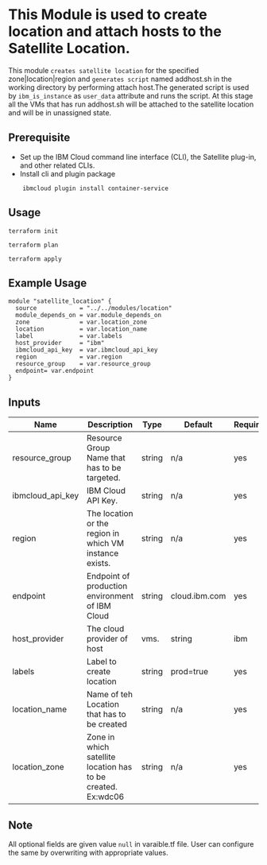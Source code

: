 # This Module is used to create location and attach hosts to the Satellite Location.

This module `creates satellite location` for the specified zone|location|region and `generates script` named addhost.sh in the working directory by performing attach host.The generated script is used by `ibm_is_instance` as `user_data` attribute and runs the script. At this stage all the VMs that has run addhost.sh will be attached to the satellite location and will be in unassigned state.
 
## Prerequisite

* Set up the IBM Cloud command line interface (CLI), the Satellite plug-in, and other related CLIs.
* Install cli and plugin package
```console
    ibmcloud plugin install container-service
```
## Usage

```
terraform init
```
```
terraform plan
```
```
terraform apply
```
## Example Usage
``` hcl
module "satellite_location" {
  source            = "../../modules/location"
  module_depends_on = var.module_depends_on
  zone              = var.location_zone
  location          = var.location_name
  label             = var.labels
  host_provider     = "ibm"
  ibmcloud_api_key  = var.ibmcloud_api_key
  region            = var.region
  resource_group    = var.resource_group
  endpoint= var.endpoint
}
```
<!-- BEGINNING OF PRE-COMMIT-TERRAFORM DOCS HOOK -->
## Inputs

| Name                                  | Description                                                       | Type     | Default | Required |
|---------------------------------------|-------------------------------------------------------------------|----------|---------|----------|
| resource_group                        | Resource Group Name that has to be targeted.                      | string   | n/a     | yes      |
| ibmcloud_api_key                      | IBM Cloud API Key.                                                | string   | n/a     | yes      |
| region                                | The location or the region in which VM instance exists.           | string   | n/a     | yes      |
| endpoint                              | Endpoint of production environment of IBM Cloud                   | string   |cloud.ibm.com| yes  |
| host_provider                         | The cloud provider of host|vms.                                   | string   | ibm     | yes      |
| labels                                | Label to create location                                          | string   |prod=true| yes      |
| location_name                         | Name of teh Location that has to be created                       | string   | n/a     | yes      |
| location_zone                         | Zone in which satellite location has to be created. Ex:wdc06      | string   | n/a     | yes      |

<!-- END OF PRE-COMMIT-TERRAFORM DOCS HOOK -->
## Note

All optional fields are given value `null` in varaible.tf file. User can configure the same by overwriting with appropriate values.

